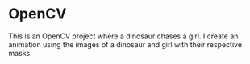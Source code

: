 # OpenCV
This is an OpenCV project where a dinosaur chases a girl. I create an animation using the images of a dinosaur and girl with their respective masks 
